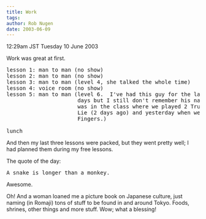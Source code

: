 ```yaml
---
title: Work
tags: 
author: Rob Nugen
date: 2003-06-09
---
```


<p class=date>12:29am JST Tuesday 10 June 2003</p>

<p>Work was great at first.</p>

<pre>
lesson 1: man to man (no show)
lesson 2: man to man (no show)
lesson 3: man to man (level 4, she talked the whole time)
lesson 4: voice room (no show)
lesson 5: man to man (level 6.  I've had this guy for the last three
                      days but I still don't remember his name.  He
                      was in the class where we played 2 Truths And A
                      Lie (2 days ago) and yesterday when we played 10
                      Fingers.)

lunch
</pre>

<p>And then my last three lessons were packed, but they went pretty
well; I had planned them during my free lessons.</p>

<p>The quote of the day:</p>

<pre>
A snake is longer than a monkey.
</pre>

<p>Awesome.</p>

<p>Oh!  And a woman loaned me a picture book on Japanese culture, just
naming (in Romaji) tons of stuff to be found in and around Tokyo.
Foods, shrines, other things and more stuff.  Wow; what a
blessing!</p>
